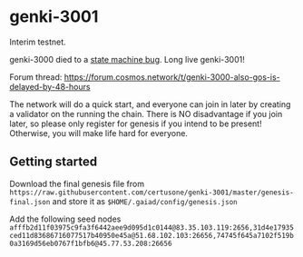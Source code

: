# genki-3001

Interim testnet. 

genki-3000 died to a [state machine bug](https://github.com/tendermint/tendermint/issues/3003). 
Long live genki-3001!

Forum thread: https://forum.cosmos.network/t/genki-3000-also-gos-is-delayed-by-48-hours

The network will do a quick start, and everyone can join in later by creating a validator
on the running the chain. There is NO disadvantage if you join later, so please only register
for genesis if you intend to be present! Otherwise, you will make life hard for everyone.

## Getting started

Download the final genesis file from `https://raw.githubusercontent.com/certusone/genki-3001/master/genesis-final.json` and store it as `$HOME/.gaiad/config/genesis.json`

Add the following seed nodes `afffb2d11f03975c9fa3f6442aee9d095d1c0144@83.35.103.119:2656,31d4e17935ced11d83686716077517b40950e45a@51.68.102.103:26656,74745f645a7102f519b0a3169d56eb0767f1bfb6@45.77.53.208:26656`

